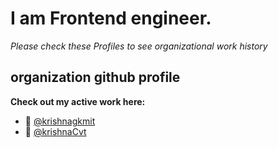 # I am Frontend engineer.

*Please check these Profiles to see organizational work history*
## organization github profile
**Check out my active work here:**  
- 🧩 [@krishnagkmit](https://github.com/krishnagkmit)  
- 🚀 [@krishnaCvt](https://github.com/krishnaCvt)


